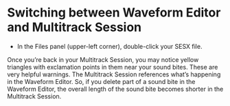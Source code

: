 # Switching between Waveform Editor and Multitrack Session

* In the Files panel \(upper-left corner\), double-click your SESX file.

Once you’re back in your Multitrack Session, you may notice yellow triangles with exclamation points in them near your sound bites. These are very helpful warnings. The Multitrack Session references what’s happening in the Waveform Editor. So, if you delete part of a sound bite in the Waveform Editor, the overall length of the sound bite becomes shorter in the Multitrack Session.

